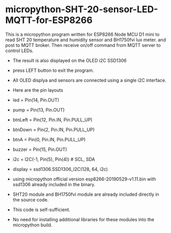 # micropython-SHT-20-sensor-LED-MQTT-for-ESP8266
This is a micropython program written for ESP8266 Node MCU D1 mini to read SHT 20 temperature and humidity sensor and BH1750fvi lux meter.
and post to MQTT broker. Then receive on/off command from MQTT server to control LEDs.

* The result is also displayed on the OLED i2C SSD1306

* press LEFT button to exit the program.

* All OLED displya and sensors are connected using a single i2C interface.

* Here are the pin layouts
* led = Pin(14, Pin.OUT) 
* pump = Pin(13, Pin.OUT)
* btnLeft = Pin(12, Pin.IN, Pin.PULL_UP)
* btnDown = Pin(2, Pin.IN, Pin.PULL_UP)
* btnA = Pin(0, Pin.IN, Pin.PULL_UP)
* buzzer = Pin(15, Pin.OUT)


* i2c = I2C(-1, Pin(5), Pin(4))   # SCL, SDA
* display = ssd1306.SSD1306_I2C(128, 64, i2c)

* using micropython official version esp8266-20190529-v1.11.bin with ssd1306 already included in the binary.
* SHT20 module and BH1750fvi module are already included directly in the source code.
* This code is self-sufficient.
* No need for installing additional libraries for these modules into the micropython build.
